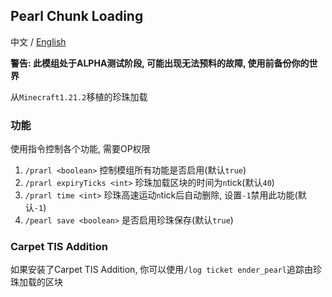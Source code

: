 ## Pearl Chunk Loading

中文 / [English](https://github.com/Crystal0404/PearlChunkLoading/blob/master/README_EN_US.md)

**警告: 此模组处于ALPHA测试阶段, 可能出现无法预料的故障, 使用前备份你的世界**

从`Minecraft1.21.2`移植的珍珠加载

### 功能

使用指令控制各个功能, 需要OP权限

1. `/prarl <boolean>` 控制模组所有功能是否启用(默认`true`)
2. `/prarl expiryTicks <int>` 珍珠加载区块的时间为`n`tick(默认`40`)
3. `/prarl time <int>` 珍珠高速运动`n`tick后自动删除, 设置`-1`禁用此功能(默认`-1`)
4. `/pearl save <boolean>` 是否启用珍珠保存(默认`true`)

### Carpet TIS Addition

如果安装了Carpet TIS Addition, 你可以使用`/log ticket ender_pearl`追踪由珍珠加载的区块
